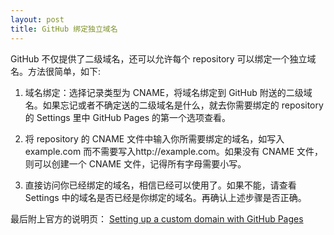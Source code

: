 ```yaml
---
layout: post
title: GitHub 绑定独立域名
---
```

GitHub 不仅提供了二级域名，还可以允许每个 repository 可以绑定一个独立域名。方法很简单，如下:

1. 域名绑定：选择记录类型为 CNAME，将域名绑定到 GitHub 附送的二级域名。如果忘记或者不确定送的二级域名是什么，就去你需要绑定的 repository 的 Settings 里中 GitHub Pages 的第一个选项查看。

2. 将 repository 的 CNAME 文件中输入你所需要绑定的域名，如写入 example.com 而不需要写入http://example.com。如果没有 CNAME 文件，则可以创建一个 CNAME 文件，记得所有字母需要小写。

3. 直接访问你已经绑定的域名，相信已经可以使用了。如果不能，请查看 Settings 中的域名是否已经是你绑定的域名。再确认上述步骤是否正确。

最后附上官方的说明页：
[Setting up a custom domain with GitHub Pages](https://help.github.com/articles/setting-up-a-custom-domain-with-github-page)
